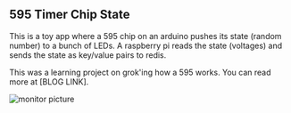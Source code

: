 595 Timer Chip State
--------------------

This is a toy app where a 595 chip on an arduino
pushes its state (random number) to a bunch of
LEDs.  A raspberry pi reads the state (voltages)
and sends the state as key/value pairs to redis.

This was a learning project on grok'ing how a 595 works.
You can read more at [BLOG LINK].

![monitor picture](!/state_table.png?raw=true)

